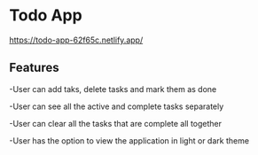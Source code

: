 # Todo App

https://todo-app-62f65c.netlify.app/

## Features

-User can add taks, delete tasks and mark them as done

-User can see all the active and complete tasks separately

-User can clear all the tasks that are complete all together

-User has the option to view the application in light or dark theme
